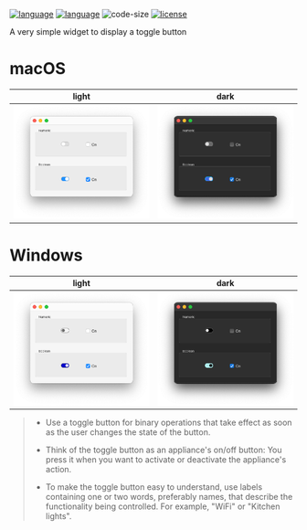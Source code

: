 [![language](https://img.shields.io/static/v1?label=language&message=4d&color=blue)](https://developer.4d.com/)
[![language](https://img.shields.io/github/languages/top/vdelachaux/toggle-switch.svg)](https://developer.4d.com/)
![code-size](https://img.shields.io/github/languages/code-size/vdelachaux/toggle-switch.svg)
[![license](https://img.shields.io/github/license/vdelachaux/toggle-switch)](LICENSE)

A very simple widget to display a toggle button
# macOS

|light|dark|
|-----|-----|
|![](Assets/macLight.png) | ![](Assets/macDark.png)|

# Windows

|light|dark|
|-----|-----|
|![](Assets/winLight.png) | ![](Assets/winDark.png)|

> * Use a toggle button for binary operations that take effect as soon as the user changes the state of the button.
>
>* Think of the toggle button as an appliance's on/off button: You press it when you want to activate or deactivate the appliance's action.
>
>* To make the toggle button easy to understand, use labels containing one or two words, preferably names, that describe the functionality being controlled. For example, "WiFi" or "Kitchen lights".


